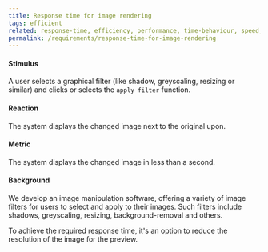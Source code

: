 ```yaml
---
title: Response time for image rendering
tags: efficient
related: response-time, efficiency, performance, time-behaviour, speed, responsiveness
permalink: /requirements/response-time-for-image-rendering
---
```


<div class="quality-requirement" markdown="1">

#### Stimulus

A user selects a graphical filter (like shadow, greyscaling, resizing or similar) and clicks or selects the `apply filter` function. 

#### Reaction

The system displays the changed image next to the original upon.

#### Metric

The system displays the changed image in less than a second.

#### Background

We develop an image manipulation software, offering a variety of image filters for users to select and apply to their images. Such filters include shadows, greyscaling, resizing, background-removal and others.

To achieve the required response time, it's an option to reduce the resolution of the image for the preview.
</div><br>


